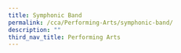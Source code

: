 ```yaml
---
title: Symphonic Band
permalink: /cca/Performing-Arts/symphonic-band/
description: ""
third_nav_title: Performing Arts
---
```

